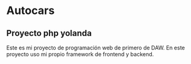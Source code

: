 # Autocars
## Proyecto php yolanda
Este es mi proyecto de programación web de primero de DAW.
En este proyecto uso mi propio framework de frontend y backend.

